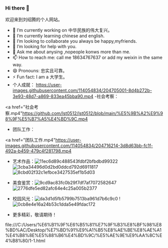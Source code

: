 ### Hi there 👋
  欢迎来到刘绍腾的个人网站。
- 🔭 I’m currently working on 中华民族的伟大复兴。
- 🌱 I’m currently learning chinese and english.
- 👯 I’m looking to collaborate you always be happy,myfriends.
- 🤔 I’m looking for help with you.
- 💬 Ask me about anysing ,nopeople konws more than me.
- 📫 How to reach me: call me 18634767637 or add my weixin in the same way.
- 😄 Pronouns: 忠实且可靠。
- ⚡ Fun fact: I am a 大学生。
- 个人成就：
<a href="TG-2022-10-28-235250532.mp4">https://user-images.githubusercontent.com/114054834/204705001-8d4b272b-3e93-48d7-a869-833ea45bba90.mp4 <a>
-社会考察：

<a href="社会考察.mp4"https://github.com/lst0512/lst0512/blob/main/%E5%9B%A2%E9%98%9F%E5%B7%A5%E4%BD%9C.mp4
- 团队工作：

<a href="团队工作.mp4"https://user-images.githubusercontent.com/114054834/204716214-3d8d63bb-fc1f-492a-b459-479c4f281798.mp4



- 艺术作品：![11ec6d89c488543fdbf2bfbdbd99322](https://user-images.githubusercontent.com/114054834/204704922-e1073a90-8c67-4dc4-8b73-b14ce65013fe.jpg)
![3cba34496d0d2bd0ddcd792d6911817](https://user-images.githubusercontent.com/114054834/204704935-fa8a4c0c-d1d5-443c-9ad9-32f0ee66c897.jpg)
![8cbd02f32c1efbce3427535ef1b5d03](https://user-images.githubusercontent.com/114054834/204704945-bf024672-09de-49a3-9660-4dc6b95fe3d0.jpg)

- 美食鉴赏：![9cd9ac83fc0b29f7df7af7072582647](https://user-images.githubusercontent.com/114054834/204704345-91a6204d-f442-4ce7-8156-c541dbe280eb.jpg)
![2776dfe5ed82afc64e4c25a005b2377](https://user-images.githubusercontent.com/114054834/204704358-1b66f4dc-5eef-49fb-9851-5d2cc9edf15c.jpg)
- 校园风光：![da3d1d5fb5799b7513ba961d7b6c9c0](https://user-images.githubusercontent.com/114054834/204703853-ba57d6c1-caea-475a-8990-f1f53fcd3e96.jpg)
!![0cb8e4e16a24b53c1dda5e49fdac172](https://user-images.githubusercontent.com/114054834/204703962-0e3d185c-80a5-491b-b124-9f39bce2a32b.jpg)

- 更多精彩，敬请期待！



file:///C:/Users/%E6%B1%9F%E6%B5%81%E7%9F%B3%E8%BF%98%E8%BD%AC/Desktop/%E7%BD%91%E9%A1%B5%E8%AE%BE%E8%AE%A1%E4%B8%8E%E5%88%B6%E4%BD%9C/%E5%AE%9E%E9%AA%8C%E4%B8%80/1-1.html


